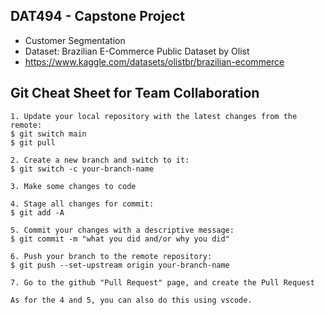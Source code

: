 ## DAT494 - Capstone Project

- Customer Segmentation
- Dataset: Brazilian E-Commerce Public Dataset by Olist
- https://www.kaggle.com/datasets/olistbr/brazilian-ecommerce

## Git Cheat Sheet for Team Collaboration

```
1. Update your local repository with the latest changes from the remote:
$ git switch main
$ git pull

2. Create a new branch and switch to it:
$ git switch -c your-branch-name

3. Make some changes to code

4. Stage all changes for commit:
$ git add -A

5. Commit your changes with a descriptive message:
$ git commit -m "what you did and/or why you did"

6. Push your branch to the remote repository:
$ git push --set-upstream origin your-branch-name

7. Go to the github "Pull Request" page, and create the Pull Request

As for the 4 and 5, you can also do this using vscode.
```
